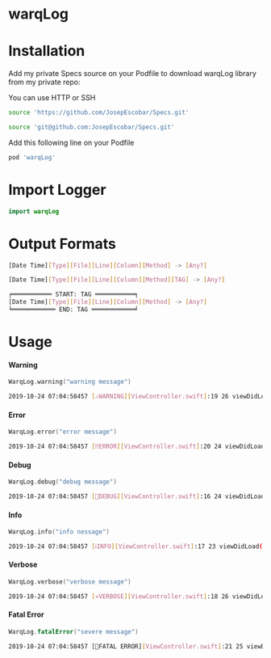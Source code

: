 #  warqLog


# Installation

Add my private Specs source on your Podfile to download warqLog library from my private repo:

You can use HTTP or SSH
```sh
source 'https://github.com/JosepEscobar/Specs.git'
```

```sh
source 'git@github.com:JosepEscobar/Specs.git'
```
Add this following line on your Podfile
```sh
pod 'warqLog'
```

# Import Logger
```swift
import warqLog
```

# Output Formats
```sh
[Date Time][Type][File][Line][Column][Method] -> [Any?]

[Date Time][Type][File][Line][Column][Method][TAG] -> [Any?]

╒═══════════ START: TAG ═══════════╕
[Date Time][Type][File][Line][Column][Method] -> [Any?]
╘════════════ END: TAG ════════════╛
```

# Usage
#### Warning
```swift
WarqLog.warning("warning message")
```
```sh
2019-10-24 07:04:58457 [⚠️WARNING][ViewController.swift]:19 26 viewDidLoad() -> warning message
```

#### Error
```swift
WarqLog.error("error message")
```
```sh
2019-10-24 07:04:58457 [‼️ERROR][ViewController.swift]:20 24 viewDidLoad() -> error message
```

#### Debug
```swift
WarqLog.debug("debug message")
```
```sh
2019-10-24 07:04:58457 [🔵DEBUG][ViewController.swift]:16 24 viewDidLoad() -> debug message
```

#### Info
```swift
WarqLog.info("info nessage")
```
```sh
2019-10-24 07:04:58457 [ℹ️INFO][ViewController.swift]:17 23 viewDidLoad() -> info nessage
```

#### Verbose
```swift
WarqLog.verbose("verbose message")
````
```sh
2019-10-24 07:04:58457 [✳️VERBOSE][ViewController.swift]:18 26 viewDidLoad() -> verbose message
```

#### Fatal Error
```swift
WarqLog.fatalError("severe message")
```
```sh
2019-10-24 07:04:58457 [🛑FATAL ERROR][ViewController.swift]:21 25 viewDidLoad() -> severe message
```
